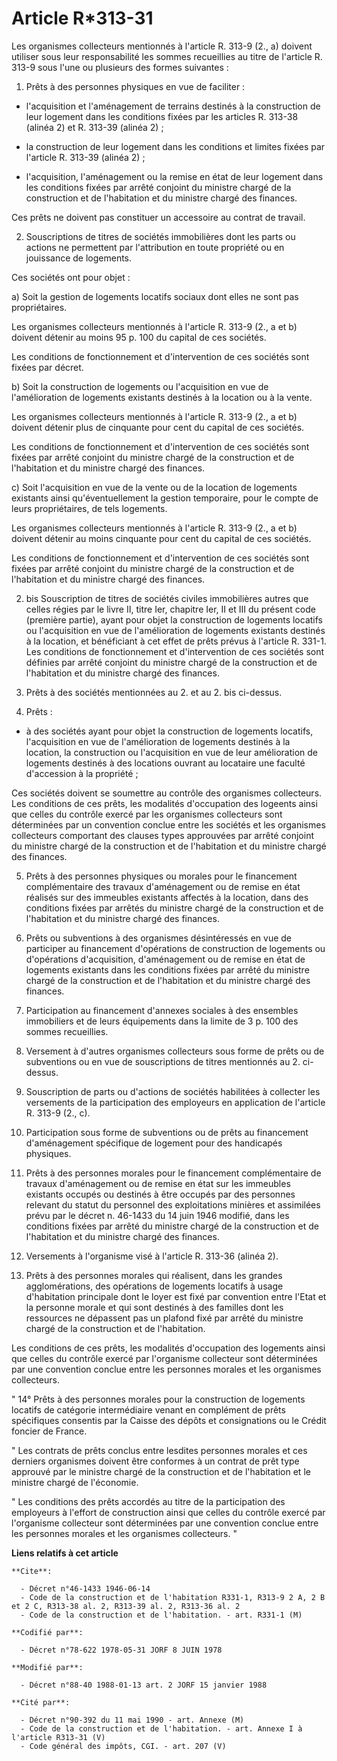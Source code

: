 # Article R*313-31

Les organismes collecteurs mentionnés à l'article R. 313-9 (2., a) doivent utiliser sous leur responsabilité les sommes
recueillies au titre de l'article R. 313-9 sous l'une ou plusieurs des formes suivantes :

1. Prêts à des personnes physiques en vue de faciliter :

- l'acquisition et l'aménagement de terrains destinés à la construction de leur logement dans les conditions fixées par les
articles R. 313-38 (alinéa 2) et R. 313-39 (alinéa 2) ;

- la construction de leur logement dans les conditions et limites fixées par l'article R. 313-39 (alinéa 2) ;

- l'acquisition, l'aménagement ou la remise en état de leur logement dans les conditions fixées par arrêté conjoint du
ministre chargé de la construction et de l'habitation et du ministre chargé des finances.

Ces prêts ne doivent pas constituer un accessoire au contrat de travail.

2. Souscriptions de titres de sociétés immobilières dont les parts ou actions ne permettent par l'attribution en toute
propriété ou en jouissance de logements.

Ces sociétés ont pour objet :

a) Soit la gestion de logements locatifs sociaux dont elles ne sont pas propriétaires.

Les organismes collecteurs mentionnés à l'article R. 313-9 (2., a et b) doivent détenir au moins 95 p. 100 du capital de ces
sociétés.

Les conditions de fonctionnement et d'intervention de ces sociétés sont fixées par décret.

b) Soit la construction de logements ou l'acquisition en vue de l'amélioration de logements existants destinés à la location
ou à la vente.

Les organismes collecteurs mentionnés à l'article R. 313-9 (2., a et b) doivent détenir plus de cinquante pour cent du
capital de ces sociétés.

Les conditions de fonctionnement et d'intervention de ces sociétés sont fixées par arrêté conjoint du ministre chargé de la
construction et de l'habitation et du ministre chargé des finances.

c) Soit l'acquisition en vue de la vente ou de la location de logements existants ainsi qu'éventuellement la gestion
temporaire, pour le compte de leurs propriétaires, de tels logements.

Les organismes collecteurs mentionnés à l'article R. 313-9 (2., a et b) doivent détenir au moins cinquante pour cent du
capital de ces sociétés.

Les conditions de fonctionnement et d'intervention de ces sociétés sont fixées par arrêté conjoint du ministre chargé de la
construction et de l'habitation et du ministre chargé des finances.

2. bis Souscription de titres de sociétés civiles immobilières autres que celles régies par le livre II, titre Ier, chapitre
Ier, II et III du présent code (première partie), ayant pour objet la construction de logements locatifs ou l'acquisition en
vue de l'amélioration de logements existants destinés à la location, et bénéficiant à cet effet de prêts prévus à l'article
R. 331-1. Les conditions de fonctionnement et d'intervention de ces sociétés sont définies par arrêté conjoint du ministre
chargé de la construction et de l'habitation et du ministre chargé des finances.

3. Prêts à des sociétés mentionnées au 2. et au 2. bis ci-dessus.

4. Prêts :

- à des sociétés ayant pour objet la construction de logements locatifs, l'acquisition en vue de l'amélioration de logements
destinés à la location, la construction ou l'acquisition en vue de leur amélioration de logements destinés à des locations
ouvrant au locataire une faculté d'accession à la propriété ;

Ces sociétés doivent se soumettre au contrôle des organismes collecteurs. Les conditions de ces prêts, les modalités
d'occupation des logeents ainsi que celles du contrôle exercé par les organismes collecteurs sont déterminées par un
convention conclue entre les sociétés et les organismes collecteurs comportant des clauses types approuvées par arrêté
conjoint du ministre chargé de la construction et de l'habitation et du ministre chargé des finances.

5. Prêts à des personnes physiques ou morales pour le financement complémentaire des travaux d'aménagement ou de remise en
état réalisés sur des immeubles existants affectés à la location, dans des conditions fixées par arrêtés du ministre chargé
de la construction et de l'habitation et du ministre chargé des finances.

6. Prêts ou subventions à des organismes désintéressés en vue de participer au financement d'opérations de construction de
logements ou d'opérations d'acquisition, d'aménagement ou de remise en état de logements existants dans les conditions fixées
par arrêté du ministre chargé de la construction et de l'habitation et du ministre chargé des finances.

7. Participation au financement d'annexes sociales à des ensembles immobiliers et de leurs équipements dans la limite de 3 p.
100 des sommes recueillies.

8. Versement à d'autres organismes collecteurs sous forme de prêts ou de subventions ou en vue de souscriptions de titres
mentionnés au 2. ci-dessus.

9. Souscription de parts ou d'actions de sociétés habilitées à collecter les versements de la participation des employeurs en
application de l'article R. 313-9 (2., c).

10. Participation sous forme de subventions ou de prêts au financement d'aménagement spécifique de logement pour des
handicapés physiques.

11. Prêts à des personnes morales pour le financement complémentaire de travaux d'aménagement ou de remise en état sur les
immeubles existants occupés ou destinés à être occupés par des personnes relevant du statut du personnel des exploitations
minières et assimilées prévu par le décret n. 46-1433 du 14 juin 1946 modifié, dans les conditions fixées par arrêté du
ministre chargé de la construction et de l'habitation et du ministre chargé des finances.

12. Versements à l'organisme visé à l'article R. 313-36 (alinéa 2).

13. Prêts à des personnes morales qui réalisent, dans les grandes agglomérations, des opérations de logements locatifs à
usage d'habitation principale dont le loyer est fixé par convention entre l'Etat et la personne morale et qui sont destinés à
des familles dont les ressources ne dépassent pas un plafond fixé par arrêté du ministre chargé de la construction et de
l'habitation.

Les conditions de ces prêts, les modalités d'occupation des logements ainsi que celles du contrôle exercé par l'organisme
collecteur sont déterminées par une convention conclue entre les personnes morales et les organismes collecteurs.

" 14° Prêts à des personnes morales pour la construction de logements locatifs de catégorie intermédiaire venant en
complément de prêts spécifiques consentis par la Caisse des dépôts et consignations ou le Crédit foncier de France.

" Les contrats de prêts conclus entre lesdites personnes morales et ces derniers organismes doivent être conformes à un
contrat de prêt type approuvé par le ministre chargé de la construction et de l'habitation et le ministre chargé de
l'économie.

" Les conditions des prêts accordés au titre de la participation des employeurs à l'effort de construction ainsi que celles
du contrôle exercé par l'organisme collecteur sont déterminées par une convention conclue entre les personnes morales et les
organismes collecteurs. "

**Liens relatifs à cet article**

	**Cite**:

	  - Décret n°46-1433 1946-06-14
	  - Code de la construction et de l'habitation R331-1, R313-9 2 A, 2 B et 2 C, R313-38 al. 2, R313-39 al. 2, R313-36 al. 2
	  - Code de la construction et de l'habitation. - art. R331-1 (M)

	**Codifié par**:

	  - Décret n°78-622 1978-05-31 JORF 8 JUIN 1978

	**Modifié par**:

	  - Décret n°88-40 1988-01-13 art. 2 JORF 15 janvier 1988

	**Cité par**:

	  - Décret n°90-392 du 11 mai 1990 - art. Annexe (M)
	  - Code de la construction et de l'habitation. - art. Annexe I à l'article R313-31 (V)
	  - Code général des impôts, CGI. - art. 207 (V)

